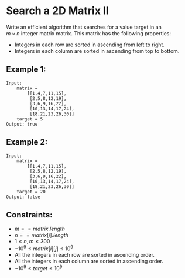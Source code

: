 # Search a 2D Matrix II

Write an efficient algorithm that searches for a value target in an  
$m \times n$ integer matrix matrix. This matrix has the following properties:

* Integers in each row are sorted in ascending from left to right.
* Integers in each column are sorted in ascending from top to bottom.

 

## Example 1:

    Input: 
        matrix = 
            [[1,4,7,11,15],
             [2,5,8,12,19],
             [3,6,9,16,22],
             [10,13,14,17,24],
             [18,21,23,26,30]]
        target = 5
    Output: true

## Example 2:

    Input: 
        matrix = 
            [[1,4,7,11,15],
             [2,5,8,12,19],
             [3,6,9,16,22],
             [10,13,14,17,24],
             [18,21,23,26,30]]
        target = 20
    Output: false

 

## Constraints:

* $m == matrix.length$
* $n == matrix[i].length$
* $1 \le n, m \le 300$
* $-10^9 \le matrix[i][j] \le 10^9$
* All the integers in each row are sorted in ascending order.
* All the integers in each column are sorted in ascending order.
* $-10^9 \le target \le 10^9$

